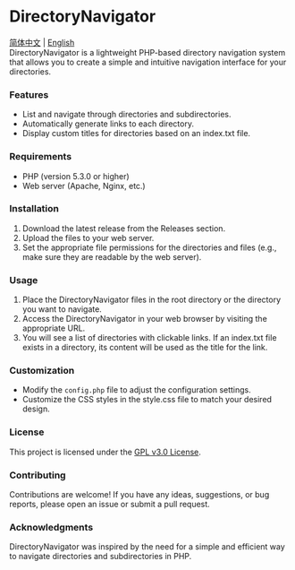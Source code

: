 # DirectoryNavigator
[简体中文](https://github.com/Flen-Plnens/DirectoryNavigator/blob/main/README-CN.MD)
|
[English](https://github.com/Flen-Plnens/DirectoryNavigator/blob/main/README.MD)
<br>
DirectoryNavigator is a lightweight PHP-based directory navigation system that allows you to create a simple and intuitive navigation interface for your directories.

### Features

- List and navigate through directories and subdirectories.
- Automatically generate links to each directory.
- Display custom titles for directories based on an index.txt file.

### Requirements

- PHP (version 5.3.0 or higher)
- Web server (Apache, Nginx, etc.)

### Installation

1. Download the latest release from the Releases section.
2. Upload the files to your web server.
3. Set the appropriate file permissions for the directories and files (e.g., make sure they are readable by the web server).

### Usage

1. Place the DirectoryNavigator files in the root directory or the directory you want to navigate.
2. Access the DirectoryNavigator in your web browser by visiting the appropriate URL.
3. You will see a list of directories with clickable links. If an index.txt file exists in a directory, its content will be used as the title for the link.

### Customization

- Modify the `config.php` file to adjust the configuration settings.
- Customize the CSS styles in the style.css file to match your desired design.

### License

This project is licensed under the [GPL v3.0 License](https://www.gnu.org/licenses/gpl-3.0.txt).

### Contributing

Contributions are welcome! If you have any ideas, suggestions, or bug reports, please open an issue or submit a pull request.

### Acknowledgments

DirectoryNavigator was inspired by the need for a simple and efficient way to navigate directories and subdirectories in PHP.
